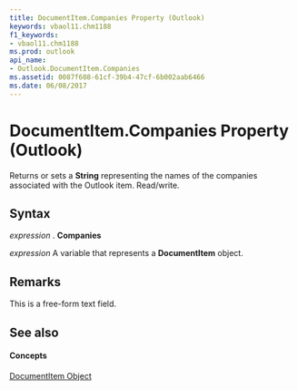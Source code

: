 ```yaml
---
title: DocumentItem.Companies Property (Outlook)
keywords: vbaol11.chm1188
f1_keywords:
- vbaol11.chm1188
ms.prod: outlook
api_name:
- Outlook.DocumentItem.Companies
ms.assetid: 0087f608-61cf-39b4-47cf-6b002aab6466
ms.date: 06/08/2017
---
```



# DocumentItem.Companies Property (Outlook)

Returns or sets a **String** representing the names of the companies associated with the Outlook item. Read/write.


## Syntax

 _expression_ . **Companies**

 _expression_ A variable that represents a **DocumentItem** object.


## Remarks

This is a free-form text field. 


## See also


#### Concepts


[DocumentItem Object](documentitem-object-outlook.md)


